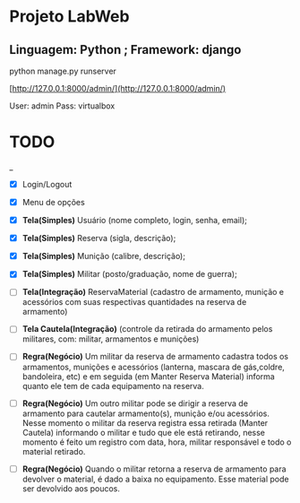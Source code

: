 # Projeto LabWeb
## Linguagem: Python ; Framework: django

python manage.py runserver

[http://127.0.0.1:8000/admin/](http://127.0.0.1:8000/admin/)

User: admin
Pass: virtualbox



# TODO 
_
- [x] Login/Logout
- [x] Menu de opções
- [x] **Tela(Simples)** Usuário (nome completo, login, senha, email);
- [x] **Tela(Simples)** Reserva (sigla, descrição);
- [x] **Tela(Simples)** Munição (calibre, descrição);
- [x] **Tela(Simples)** Militar (posto/graduação, nome de guerra);
- [ ] **Tela(Integração)** ReservaMaterial (cadastro de armamento, munição e acessórios com suas respectivas quantidades na reserva de armamento)
- [ ] **Tela Cautela(Integração)** (controle da retirada do armamento pelos militares, com: militar, armamentos e munições)
- [ ] **Regra(Negócio)** Um militar da reserva de armamento cadastra todos os armamentos, munições e acessórios (lanterna, mascara de gás,coldre, bandoleira, etc) e em seguida (em Manter Reserva Material) informa quanto ele tem de cada equipamento na reserva.
- [ ] **Regra(Negócio)** Um outro militar pode se dirigir a reserva de armamento para cautelar armamento(s), munição e/ou acessórios. Nesse momento o militar da reserva registra essa retirada (Manter Cautela) informando o militar e tudo que ele está retirando, nesse momento é feito um registro com data, hora, militar responsável e todo o material retirado.
- [ ] **Regra(Negócio)** Quando o militar retorna a reserva de armamento para devolver o material, é dado a baixa no equipamento. Esse material pode ser devolvido aos poucos.

